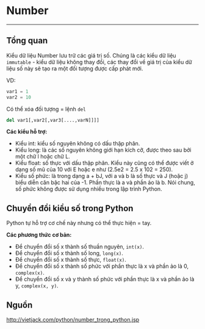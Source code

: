 # Number
---
## Tổng quan
Kiểu dữ liệu Number lưu trữ các giá trị số. Chúng là các kiểu dữ liệu `immutable` - kiểu dữ liệu không thay đổi, các thay đổi về giá trị của kiểu dữ liệu số này sẽ tạo ra một đối tượng được cấp phát mới.

VD:
```python
var1 = 1
var2 = 10
```
Có thể xóa đối tượng = lệnh `del`

```python
del var1[,var2[,var3[....,varN]]]]
```

__Các kiểu hỗ trợ:__
- Kiểu int: kiểu số nguyên không có dấu thập phân.
- Kiểu long: là các số nguyên không giới hạn kích cỡ, được theo sau bởi một chữ l hoặc chữ L.
- Kiểu float: số thực với dấu thập phân. Kiểu này cũng có thể được viết ở dạng số mũ của 10 với E hoặc e như (2.5e2 = 2.5 x 102 = 250).
- Kiểu số phức: là trong dạng a + bJ, với a và b là số thực và J (hoặc j) biểu diễn căn bậc hai của -1. Phần thực là a và phần ảo là b. Nói chung, số phức không được sử dụng nhiều trong lập trình Python.

## Chuyển đổi kiểu số trong Python
Python tự hỗ trợ cơ chế này nhưng có thể thực hiện = tay.

__Các phương thức cơ bản:__
- Để chuyển đổi số x thành số thuần nguyên, `int(x)`.
- Để chuyển đổi số x thành số long,  `long(x)`.
- Để chuyển đổi số x thành số thực, `float(x)`.
- Để chuyển đổi số x thành số phức với phần thực là x và phần ảo là 0, `complex(x)`.
- Để chuyển đổi số x và y thành số phức với phần thực là x và phần ảo là y, `complex(x, y)`.

## Nguồn
http://vietjack.com/python/number_trong_python.jsp


